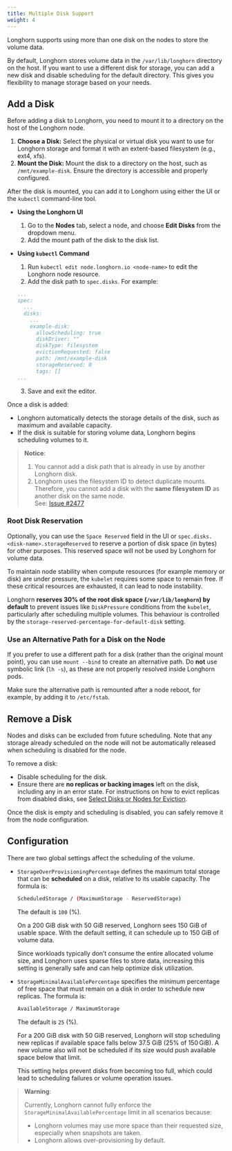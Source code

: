 ```yaml
---
title: Multiple Disk Support
weight: 4
---
```


Longhorn supports using more than one disk on the nodes to store the volume data.

By default, Longhorn stores volume data in the `/var/lib/longhorn` directory on the host. If you want to use a different disk for storage, you can add a new disk and disable scheduling for the default directory. This gives you flexibility to manage storage based on your needs.

## Add a Disk

Before adding a disk to Longhorn, you need to mount it to a directory on the host of the Longhorn node.

1. **Choose a Disk:** Select the physical or virtual disk you want to use for Longhorn storage and format it with an extent-based filesystem (e.g., ext4, xfs).
2. **Mount the Disk:** Mount the disk to a directory on the host, such as `/mnt/example-disk`. Ensure the directory is accessible and properly configured.

After the disk is mounted, you can add it to Longhorn using either the  UI or the `kubectl` command-line tool.

- **Using the Longhorn UI**

  1. Go to the **Nodes** tab, select a node, and choose **Edit Disks** from the dropdown menu.
  2. Add the mount path of the disk to the disk list.

- **Using `kubectl` Command**

  1. Run `kubectl edit node.longhorn.io <node-name>` to edit the Longhorn node resource.
  2. Add the disk path to `spec.disks`. For example:

    ```yaml
    ...
    spec:
      ...
      disks:
        ...
        example-disk:
          allowScheduling: true
          diskDriver: ""
          diskType: filesystem
          evictionRequested: false
          path: /mnt/example-disk
          storageReserved: 0
          tags: []
    ...
    ```

  3. Save and exit the editor.

Once a disk is added:

- Longhorn automatically detects the storage details of the disk, such as maximum and available capacity.
- If the disk is suitable for storing volume data, Longhorn begins scheduling volumes to it.

> **Notice**:
>
> 1. You cannot add a disk path that is already in use by another Longhorn disk.
> 2. Longhorn uses the filesystem ID to detect duplicate mounts. Therefore, you cannot add a disk with the **same filesystem ID** as another disk on the same node.  
>    See: [Issue #2477](https://github.com/longhorn/longhorn/issues/2477)

### Root Disk Reservation

Optionally, you can use the `Space Reserved` field in the UI or `spec.disks.<disk-name>.storageReserved` to reserve a portion of disk space (in bytes) for other purposes. This reserved space will not be used by Longhorn for volume data.

To maintain node stability when compute resources (for example memory or disk) are under pressure, the `kubelet` requires some space to remain free. If these critical resources are exhausted, it can lead to node instability.

Longhorn **reserves 30% of the root disk space (`/var/lib/longhorn`) by default** to prevent issues like `DiskPressure` conditions from the `kubelet`, particularly after scheduling multiple volumes. This behaviour is controlled by the `storage-reserved-percentage-for-default-disk` setting.

### Use an Alternative Path for a Disk on the Node

If you prefer to use a different path for a disk (rather than the original mount point), you can use `mount --bind` to create an alternative path. Do **not** use symbolic link (`lh -s`), as these are not properly resolved inside Longhorn pods.

Make sure the alternative path is remounted after a node reboot, for example, by adding it to `/etc/fstab`.

## Remove a Disk

Nodes and disks can be excluded from future scheduling. Note that any storage already scheduled on the node will not be automatically released when scheduling is disabled for the node.

To remove a disk:

- Disable scheduling for the disk.
- Ensure there are **no replicas or backing images** left on the disk, including any in an error state. For instructions on how to evict replicas from disabled disks, see [Select Disks or Nodes for Eviction](../disks-or-nodes-eviction/#select-disks-or-nodes-for-eviction).

Once the disk is empty and scheduling is disabled, you can safely remove it from the node configuration.

## Configuration

There are two global settings affect the scheduling of the volume.

- `StorageOverProvisioningPercentage` defines the maximum total storage that can be **scheduled** on a disk, relative to its usable capacity. The formula is:

    ```bash
    ScheduledStorage / (MaximumStorage - ReservedStorage)
    ```

    The default is `100` (%).

	On a 200 GiB disk with 50 GiB reserved, Longhorn sees 150 GiB of usable space. With the default setting, it can schedule up to 150 GiB of volume data.

    Since workloads typically don’t consume the entire allocated volume size, and Longhorn uses sparse files to store data, increasing this setting is generally safe and can help optimize disk utilization.

- `StorageMinimalAvailablePercentage` specifies the minimum percentage of free space that must remain on a disk in order to schedule new replicas. The formula is:

    ```bash
    AvailableStorage / MaximumStorage
    ```

    The default is `25` (%).

    For a 200 GiB disk with 50 GiB reserved, Longhorn will stop scheduling new replicas if available space falls below 37.5 GiB  (25% of 150 GiB). A new volume also will not be scheduled if its size would push available space below that limit.

    This setting helps prevent disks from becoming too full, which could lead to scheduling failures or volume operation issues.

> **Warning**:
> 
> Currently, Longhorn cannot fully enforce the `StorageMinimalAvailablePercentage` limit in all scenarios because:
>
> - Longhorn volumes may use more space than their requested size, especially when snapshots are taken.
> - Longhorn allows over-provisioning by default.
